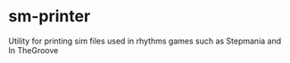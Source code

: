 sm-printer
==========

Utility for printing sim files used in rhythms games such as Stepmania and In TheGroove
